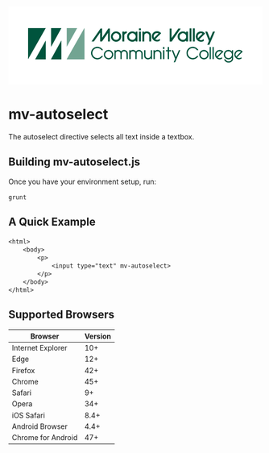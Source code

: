 ![logo](docs/img/logo.png)

# mv-autoselect

The autoselect directive selects all text inside a textbox.

## Building mv-autoselect.js

Once you have your environment setup, run:

    grunt

## A Quick Example

	<html>
		<body>
			<p>
				<input type="text" mv-autoselect>
			</p>
		</body>
	</html>

## Supported Browsers

| Browser            | Version |
| ------------------ | ------- |
| Internet Explorer  | 10+     |
| Edge               | 12+     |
| Firefox            | 42+     |
| Chrome             | 45+     |
| Safari             | 9+      |
| Opera              | 34+     |
| iOS Safari         | 8.4+    |
| Android Browser    | 4.4+    |
| Chrome for Android | 47+     |


